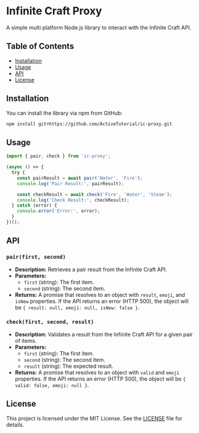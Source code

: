 # Infinite Craft Proxy

A simple multi platform Node.js library to interact with the Infinite Craft API.

## Table of Contents

- [Installation](#installation)
- [Usage](#usage)
- [API](#api)
- [License](#license)

## Installation

You can install the library via npm from GitHub:

```sh
npm install git+https://github.com/ActiveTutorial/ic-proxy.git
```

## Usage

```ts
import { pair, check } from 'ic-proxy';

(async () => {
  try {
    const pairResult = await pair('Water', 'Fire');
    console.log('Pair Result:', pairResult);

    const checkResult = await check('Fire', 'Water', 'Steam');
    console.log('Check Result:', checkResult);
  } catch (error) {
    console.error('Error:', error);
  }
})();
```

## API

### `pair(first, second)`

- **Description:** Retrieves a pair result from the Infinite Craft API.
- **Parameters:**
  - `first` (string): The first item.
  - `second` (string): The second item.
- **Returns:** A promise that resolves to an object with `result`, `emoji`, and `isNew` properties. If the API returns an error (HTTP 500), the object will be `{ result: null, emoji: null, isNew: false }`.

### `check(first, second, result)`

- **Description:** Validates a result from the Infinite Craft API for a given pair of items.
- **Parameters:**
  - `first` (string): The first item.
  - `second` (string): The second item.
  - `result` (string): The expected result.
- **Returns:** A promise that resolves to an object with `valid` and `emoji` properties. If the API returns an error (HTTP 500), the object will be `{ valid: false, emoji: null }`.

## License

This project is licensed under the MIT License. See the [LICENSE](LICENSE) file for details.
